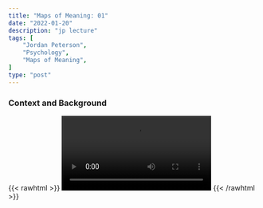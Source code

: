 ```yaml
---
title: "Maps of Meaning: 01"
date: "2022-01-20"
description: "jp lecture"
tags: [
    "Jordan Peterson",
    "Psychology",
    "Maps of Meaning",
]
type: "post"
---
```


### Context and Background

{{< rawhtml >}}
    <video width="auto" height="auto" controls>
        <source src="https://lectures.dev00ps.com/maps-of-meaning/2017%20Maps%20of%20Meaning%2001%20-%20Context%20and%20Background.mp4" type="video/mp4"> 
    </video>
{{< /rawhtml >}}